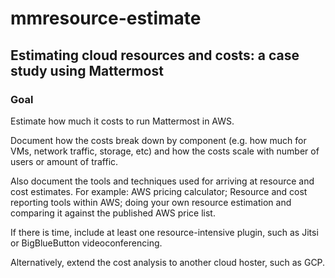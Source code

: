 # mmresource-estimate
## Estimating cloud resources and costs: a case study using Mattermost

### Goal
Estimate how much it costs to run Mattermost in AWS.

Document how the costs break down by component (e.g. how much for VMs, network traffic, storage, etc)
and how the costs scale with number of users or amount of traffic.

Also document the tools and techniques used for arriving at resource and cost estimates.
For example: AWS pricing calculator; Resource and cost reporting tools within AWS; doing your own resource estimation and comparing it against the published AWS price list.

If there is time, include at least one resource-intensive plugin, such as Jitsi or BigBlueButton videoconferencing.

Alternatively, extend the cost analysis to another cloud hoster, such as GCP.


